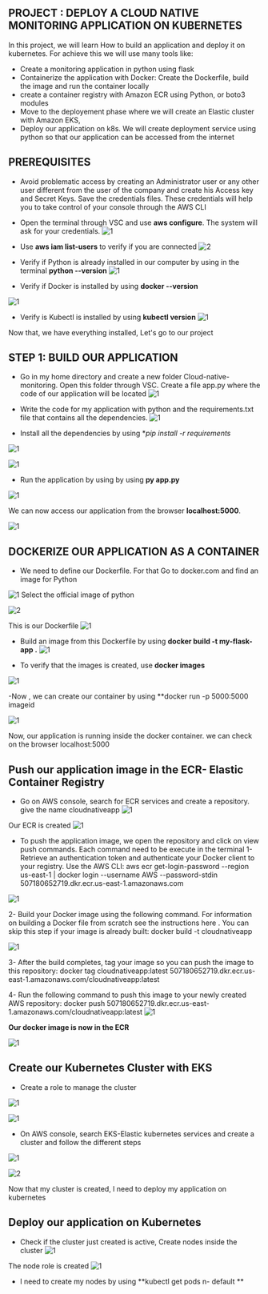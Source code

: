 ## PROJECT : DEPLOY A CLOUD NATIVE MONITORING APPLICATION ON KUBERNETES

In this project, we will learn How to build an application and deploy it on kubernetes. For achieve this we will use many tools like:
- Create a monitoring application in python using flask
- Containerize the application with Docker: Create the Dockerfile, build the image and run the container locally
- create a container registry with Amazon ECR using Python, or boto3 modules
- Move to the deployement phase where we will create an Elastic cluster with Amazon EKS,
- Deploy our application on k8s. We will create deployment service using python so that our application can be accessed from the internet


## PREREQUISITES

- Avoid problematic access by creating an Administrator user or any other user different from the user of the company and create his Access key and Secret Keys. Save the credentials files.
These credentials will help you to take control of your console through the AWS CLI

- Open the terminal through VSC and use **aws configure**. The system will ask for your credentials.
![1](https://user-images.githubusercontent.com/102819001/234981183-b69bdb44-0ebf-4d82-a584-8957041627ca.png)

- Use **aws iam list-users** to verify if you are connected 
![2](https://user-images.githubusercontent.com/102819001/234981215-5f2f5784-bc67-4cc7-89e9-b59d21d0a32b.png)

- Verify if Python is already installed in our computer by using in the terminal **python --version**
![1](https://user-images.githubusercontent.com/102819001/234983723-5b8c6bba-6f80-46ec-81b5-f9ac6182a9e4.png)

- Verify if Docker is installed by using **docker --version**

![1](https://user-images.githubusercontent.com/102819001/234984041-7650f9a1-a7b3-4828-83e7-da10c91eef78.png)
 
- Verify is Kubectl is installed by using **kubectl version**
![1](https://user-images.githubusercontent.com/102819001/234985996-79da255a-caaf-4534-a3ee-48f0f2dd0756.png)
 
 Now that, we have everything installed, Let's go to our project
 
 ## STEP 1: BUILD OUR APPLICATION
- Go in my home directory and create a new folder Cloud-native-monitoring. Open this folder through VSC. Create a file app.py where the code of our application will be located
![1](https://user-images.githubusercontent.com/102819001/235011552-92d0789b-62a9-4353-966b-f6e41739b37d.png)

 - Write the code for my application with python and the requirements.txt file that contains all the dependencies. 
  ![1](https://user-images.githubusercontent.com/102819001/234998206-8fb35304-b5f7-48a2-924a-768632628914.png)

- Install all the dependencies by using **pip install -r requirements*

![1](https://user-images.githubusercontent.com/102819001/235011978-bb483e99-e202-451d-80d5-d4d5dae5848f.png)

![1](https://user-images.githubusercontent.com/102819001/235012129-2eca8ff1-4325-4df7-b060-344aa88b2905.png)

- Run the application by using by using **py app.py**

![1](https://user-images.githubusercontent.com/102819001/235012387-1790b352-a683-46d0-8cf1-9c7ee24b40cd.png)

We can now access our application from the browser **localhost:5000**.

![1](https://user-images.githubusercontent.com/102819001/235012816-1cb9bb6b-c7ac-4b8b-808e-e1c5c3c0239a.png)

## DOCKERIZE OUR APPLICATION AS A CONTAINER
- We need to define our Dockerfile. For that Go to docker.com and find an image for Python

![1](https://user-images.githubusercontent.com/102819001/235013874-6fd981a1-9419-47bd-acc7-a8c5c5cfa45e.png)
 Select the official image of python
 
 ![2](https://user-images.githubusercontent.com/102819001/235013930-23022bcc-7d00-4fed-9e47-5b7901c6191a.png)

 This is our Dockerfile
 ![1](https://user-images.githubusercontent.com/102819001/235014664-28d8788a-d184-48a9-8cb0-fccf899482eb.png)
 
- Build an image from this Dockerfile by using **docker build -t my-flask-app .**
![1](https://user-images.githubusercontent.com/102819001/235016094-efc21f8f-c8be-4ec0-8b0b-cd348fda0343.png)

- To verify that the images is created, use **docker images**

 ![1](https://user-images.githubusercontent.com/102819001/235016235-1fc5fb95-4ccb-4320-8dce-94a7b312f7c1.png)

-Now , we can create our container by using **docker run -p 5000:5000 imageid

 ![1](https://user-images.githubusercontent.com/102819001/235048801-f1b3a3f9-5a15-4893-ae5a-efaa5e65e9d7.png)

Now, our application is running inside the docker container. we can check on the browser localhost:5000

 ## Push our application image in the ECR- Elastic Container Registry
 
 - Go on AWS console, search for ECR services and create a repository. give the name cloudnativeapp
 ![1](https://user-images.githubusercontent.com/102819001/235049594-598120f5-1e02-4c3a-b6ea-da26487d4abf.png)

Our ECR is created
![1](https://user-images.githubusercontent.com/102819001/235049699-f96da8a0-77ba-4e4b-8297-dbf9796c0975.png)

- To push the application image, we open the repository and click on view push commands. Each command need to be execute in the terminal
 1- Retrieve an authentication token and authenticate your Docker client to your registry.
Use the AWS CLI: aws ecr get-login-password --region us-east-1 | docker login --username AWS --password-stdin 507180652719.dkr.ecr.us-east-1.amazonaws.com 

![1](https://user-images.githubusercontent.com/102819001/235050341-35c821c9-929f-4485-8820-9ec37314b476.png)

2- Build your Docker image using the following command. For information on building a Docker file from scratch see the instructions here . You can skip this step if your image is already built: docker build -t cloudnativeapp

 ![1](https://user-images.githubusercontent.com/102819001/235050585-dc1e3738-8e7d-4706-b71a-93e76614666a.png)

3- After the build completes, tag your image so you can push the image to this repository: docker tag cloudnativeapp:latest 507180652719.dkr.ecr.us-east-1.amazonaws.com/cloudnativeapp:latest

4- Run the following command to push this image to your newly created AWS repository: docker push 507180652719.dkr.ecr.us-east-1.amazonaws.com/cloudnativeapp:latest
 ![1](https://user-images.githubusercontent.com/102819001/235050868-e0abd6dc-53f7-44f3-819b-a24109874d0b.png)

**Our docker image is now in the ECR**

 ![1](https://user-images.githubusercontent.com/102819001/235051015-3afa29e7-9658-47e0-b378-5fad1fa27cdd.png)

 ## Create our Kubernetes Cluster with EKS
 - Create a role to manage the cluster
 
 ![1](https://user-images.githubusercontent.com/102819001/235051962-88e84102-35dc-4940-a8c9-934bf8813e87.png)
 
 ![1](https://user-images.githubusercontent.com/102819001/235326548-50da358e-b5d3-4f63-a960-3b8f524aa337.png)

 
 - On AWS console, search EKS-Elastic kubernetes services and create a cluster and follow the different steps
 
 ![1](https://user-images.githubusercontent.com/102819001/235051395-fcee6e97-53b9-427b-9a02-ab6b0febba3f.png)
 
 ![2](https://user-images.githubusercontent.com/102819001/235326556-e0b1d0f0-4844-477c-bfca-0301550546ce.png)

Now that my cluster is created, l need to deploy my application on kubernetes

## Deploy our application on Kubernetes

- Check if the cluster just created is active, Create nodes inside the cluster
![1](https://user-images.githubusercontent.com/102819001/235326667-3817eb84-62af-498a-870a-f9babfa6722b.png)

The node role is created
![1](https://user-images.githubusercontent.com/102819001/235327067-d18a9310-506e-4d7b-bb08-cb6ec2e28b9f.png)




-  l need to create my nodes by using **kubectl get pods n- default **
 
 
 
